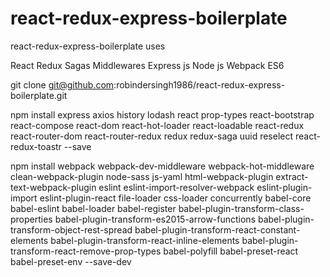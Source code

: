 # react-redux-express-boilerplate
react-redux-express-boilerplate uses 

React
Redux
Sagas
Middlewares
Express js
Node js
Webpack
ES6

git clone git@github.com:robindersingh1986/react-redux-express-boilerplate.git


npm install express axios history lodash react prop-types react-bootstrap react-compose react-dom react-hot-loader react-loadable react-redux react-router-dom react-router-redux redux redux-saga uuid reselect react-redux-toastr --save


npm install webpack webpack-dev-middleware webpack-hot-middleware clean-webpack-plugin node-sass js-yaml html-webpack-plugin extract-text-webpack-plugin eslint eslint-import-resolver-webpack eslint-plugin-import eslint-plugin-react file-loader css-loader concurrently babel-core babel-eslint babel-loader babel-register babel-plugin-transform-class-properties babel-plugin-transform-es2015-arrow-functions babel-plugin-transform-object-rest-spread babel-plugin-transform-react-constant-elements babel-plugin-transform-react-inline-elements babel-plugin-transform-react-remove-prop-types babel-polyfill babel-preset-react babel-preset-env --save-dev
